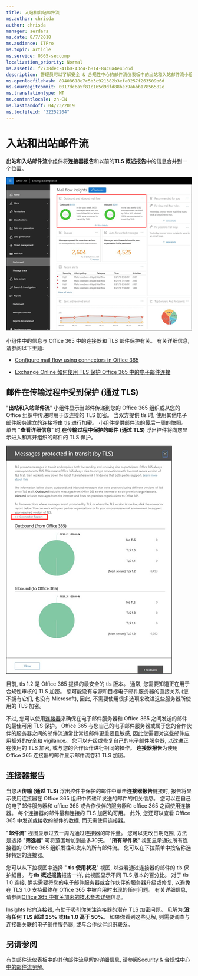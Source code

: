 ```yaml
---
title: 入站和出站邮件流
ms.author: chrisda
author: chrisda
manager: serdars
ms.date: 8/7/2018
ms.audience: ITPro
ms.topic: article
ms.service: O365-seccomp
localization_priority: Normal
ms.assetid: f2738dec-41b0-43c4-b814-84c0a4e45c6d
description: 管理员可以了解安全 & 合规性中心的邮件流仪表板中的出站和入站邮件流小组件。
ms.openlocfilehash: 89408618e7c5b3c921382b3efa0257f263509b6d
ms.sourcegitcommit: 0017dc6a5f81c165d9dfd88be39a6bb17856582e
ms.translationtype: MT
ms.contentlocale: zh-CN
ms.lasthandoff: 04/23/2019
ms.locfileid: "32252204"
---
```

# <a name="outbound-and-inbound-mail-flow"></a>入站和出站邮件流

**出站和入站邮件流**小组件将**连接器报告**和以前的**TLS 概述报告**中的信息合并到一个位置。

![Security & 合规性中心的邮件流仪表板中的出站和入站邮件流报告](media/2c591d1c-bad6-4b72-890e-f8fdfd4f447a.png)

小组件中的信息与 Office 365 中的连接器和 TLS 邮件保护有关。 有关详细信息, 请参阅以下主题:

- [Configure mail flow using connectors in Office 365](https://technet.microsoft.com/library/ms.exch.eac.connectorselection.aspx)

- [Exchange Online 如何使用 TLS 保护 Office 365 中的电子邮件连接](https://support.office.com/article/4CDE0CDA-3430-4DC0-B489-F2C0736C929F)

## <a name="message-protected-in-transit-by-tls"></a>邮件在传输过程中受到保护 (通过 TLS)

"**出站和入站邮件流**" 小组件显示当邮件传递到您的 Office 365 组织或从您的 Office 组织中传递时用于该连接的 TLS 加密。 当双方提供 tls 时, 使用其他电子邮件服务建立的连接将由 tls 进行加密。 小组件提供邮件流的最后一周的快照。 单击 "**查看详细信息**" 时,**在传输过程中保护的邮件 (通过 TLS)** 浮出控件将向您显示进入和离开组织的邮件的 TLS 保护。

![安全 & 合规中心中的传输中受保护的邮件 (通过 TLS) 浮出控件](media/825aa74c-413d-4141-8e3c-dfe68ae78eed.png)

目前, tls 1.2 是 Office 365 提供的最安全的 tls 版本。 通常, 您需要知道正在用于合规性审核的 TLS 加密。 您可能没有与源和目标电子邮件服务器的直接关系 (您不拥有它们, 也没有 Microsoft), 因此, 不需要使用很多选项来改进这些服务器所使用的 TLS 加密。

不过, 您可以使用[连接器](https://technet.microsoft.com/library/ms.exch.eac.connectorselection.aspx)来确保在电子邮件服务器和 Office 365 之间发送的邮件的最佳可用 TLS 保护。 Office 365 与您自己的电子邮件服务器或属于您的合作伙伴的服务器之间的邮件流通常比常规邮件更重要且敏感, 因此您需要对这些邮件应用额外的安全和 vigilance。 您可以升级或修复自己的电子邮件服务器, 以改进正在使用的 TLS 加密, 或与您的合作伙伴进行相同的操作。 **连接器报告**为使用 Office 365 连接器的邮件显示邮件流卷和 TLS 加密。

## <a name="connector-report"></a>连接器报告

当您从**传输 (通过 TLS)** 浮出控件中保护的邮件中单击**连接器报告**链接时, 报告将显示使用连接器在 Office 365 组织中传递和发送的邮件的相关信息。 您可以在自己的电子邮件服务器和 office 365 或合作伙伴的服务器和 office 365 之间使用连接器。 每个连接器的邮件量和连接的 TLS 加密均可用。 此外, 您还可以查看 Office 365 中发送或接收的邮件的数据, 而无需使用连接器。

"**邮件流**" 视图显示过去一周内通过连接器的邮件量。 您可以更改日期范围, 方法是选择 "**筛选器**" 可将范围增加到最多30天。 "**所有邮件流**" 视图显示通过所有连接器的 Office 365 组织发往和发来的所有邮件流。 您可以在下拉菜单中按名称选择特定的连接器。

您可以从下拉视图中选择 " **tls 使用状况**" 视图, 以查看通过连接器的邮件的 tls 保护细目。 与**tls 概述报告**报告一样, 此视图显示不同 TLS 版本的百分比。 对于 tls 1.0 连接, 确实需要将您的电子邮件服务器或合作伙伴的服务器升级或修复, 以避免在 TLS 1.0 支持最终在 Office 365 中被弃用时出现的任何问题。 有关详细信息, 请参阅[Office 365 中有关加密的技术参考详细](https://support.office.com/article/862cbe93-4268-4ef9-ba79-277545ecf221)信息。

Insights 指向连接器, 有助于吸引你关注连接器的潜在 TLS 加密问题。 见解为:**没有任何 TLS 超过 25%** 或**tls 1.0 高于 50%**。 如果你看到这些见解, 则需要调查与连接器关联的电子邮件服务器, 或与合作伙伴组织联系。

## <a name="see-also"></a>另请参阅

有关邮件流仪表板中的其他邮件流见解的详细信息, 请参阅[Security & 合规性中心中的邮件流见解](mail-flow-insights.md)。
